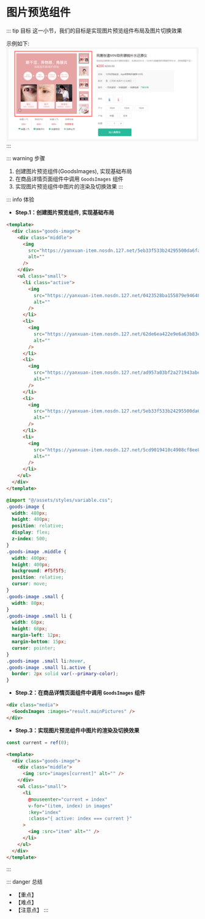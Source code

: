 # 图片预览组件

::: tip 目标
这一小节，我们的目标是实现图片预览组件布局及图片切换效果

示例如下:
![breadcrumb](./images/37.png)
:::

::: warning 步骤

1. 创建图片预览组件(GoodsImages), 实现基础布局
2. 在商品详情页面组件中调用 `GoodsImages` 组件
3. 实现图片预览组件中图片的渲染及切换效果
:::

::: info 体验

* **Step.1：创建图片预览组件, 实现基础布局**

```html
<template>
  <div class="goods-image">
    <div class="middle">
      <img
        src="https://yanxuan-item.nosdn.127.net/5eb33f533b24295500da6fa9d9de569e.jpg"
        alt=""
      />
    </div>
    <ul class="small">
      <li class="active">
        <img
          src="https://yanxuan-item.nosdn.127.net/0423528ba155879e94648ee47eb06ab6.png"
          alt=""
        />
      </li>
      <li>
        <img
          src="https://yanxuan-item.nosdn.127.net/62de6ea422e9e6a63b83ec6e774525c4.jpg"
          alt=""
        />
      </li>
      <li>
        <img
          src="https://yanxuan-item.nosdn.127.net/ad957a03bf2a271943abe8e3d8d0fbb0.jpg"
          alt=""
        />
      </li>
      <li>
        <img
          src="https://yanxuan-item.nosdn.127.net/5eb33f533b24295500da6fa9d9de569e.jpg"
          alt=""
        />
      </li>
      <li>
        <img
          src="https://yanxuan-item.nosdn.127.net/5cd9019410c4908cf8ee8df907d65595.png"
          alt=""
        />
      </li>
    </ul>
  </div>
</template>
```

```css
@import "@/assets/styles/variable.css";
.goods-image {
  width: 480px;
  height: 400px;
  position: relative;
  display: flex;
  z-index: 500;
}
.goods-image .middle {
  width: 400px;
  height: 400px;
  background: #f5f5f5;
  position: relative;
  cursor: move;
}
.goods-image .small {
  width: 80px;
}
.goods-image .small li {
  width: 68px;
  height: 68px;
  margin-left: 12px;
  margin-bottom: 15px;
  cursor: pointer;
}
.goods-image .small li:hover,
.goods-image .small li.active {
  border: 2px solid var(--primary-color);
}


```

* **Step.2：在商品详情页面组件中调用 `GoodsImages` 组件**

```html
<div class="media">
  <GoodsImages :images="result.mainPictures" />
</div>
```

* **Step.3：实现图片预览组件中图片的渲染及切换效果**

```js
const current = ref(0);
```

```html
<template>
  <div class="goods-image">
    <div class="middle">
      <img :src="images[current]" alt="" />
    </div>
    <ul class="small">
      <li
        @mouseenter="current = index"
        v-for="(item, index) in images"
        :key="index"
        :class="{ active: index === current }"
      >
        <img :src="item" alt="" />
      </li>
    </ul>
  </div>
</template>
```

:::

::: danger 总结

* 【重点】
* 【难点】
* 【注意点】
:::
